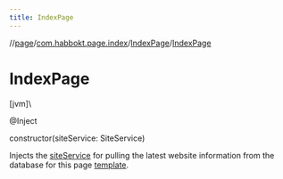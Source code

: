 ```yaml
---
title: IndexPage
---
```

//[page](../../../index.html)/[com.habbokt.page.index](../index.html)/[IndexPage](index.html)/[IndexPage](-index-page.html)



# IndexPage



[jvm]\




@Inject



constructor(siteService: SiteService)



Injects the [siteService](../../../../page/com.habbokt.page.index/-index-page/[60]init[62].md) for pulling the latest website information from the database for this page [template](../../../../page/com.habbokt.page.index/-index-page/template.md).




